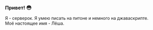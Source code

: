 ### Привет! 😳
Я - серверок. Я умею писать на питоне и немного на джаваскрипте.  
Моё настоящее имя - Лёша.
